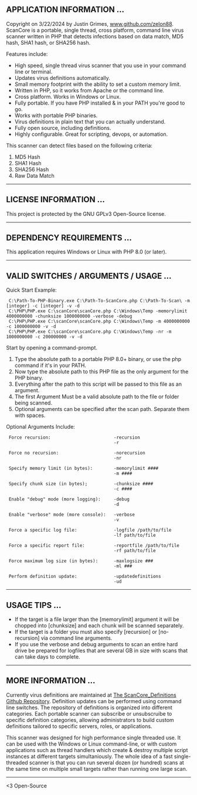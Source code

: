 ## APPLICATION INFORMATION ...

Copyright on 3/22/2024 by Justin Grimes, www.github.com/zelon88. ScanCore is a portable, single thread, cross platform, command line virus scanner written in PHP that detects infections based on data match, MD5 hash, SHA1 hash, or SHA256 hash. 

Features include:

- High speed, single thread virus scanner that you use in your command line or terminal.
- Updates virus definitions automatically.
- Small memory footprint with the ability to set a custom memory limit.
- Written in PHP, so it works from Apache or the command line.
- Cross platform. Works in Windows or Linux.
- Fully portable. If you have PHP installed & in your PATH you're good to go.
- Works with portable PHP binaries.
- Virus definitions in plain text that you can actually understand.
- Fully open source, including definitions.
- Highly configurable. Great for scripting, devops, or automation.

This scanner can detect files based on the following criteria:

1. MD5 Hash
2. SHA1 Hash
3. SHA256 Hash
4. Raw Data Match

-----------------------------------------------------------------------------------

## LICENSE INFORMATION ...

This project is protected by the GNU GPLv3 Open-Source license.

-----------------------------------------------------------------------------------

## DEPENDENCY REQUIREMENTS ... 

This application requires Windows or Linux with PHP 8.0 (or later).
  
-----------------------------------------------------------------------------------

## VALID SWITCHES / ARGUMENTS / USAGE ...

Quick Start Example:

     C:\Path-To-PHP-Binary.exe C:\Path-To-ScanCore.php C:\Path-To-Scan\ -m [integer] -c [integer] -v -d
     C:\PHP\PHP.exe C:\scanCore\scanCore.php C:\Windows\Temp -memorylimit 4000000000 -chunksize 1000000000 -verbose -debug
     C:\PHP\PHP.exe C:\scanCore\scanCore.php C:\Windows\Temp -m 4000000000 -c 1000000000 -v -d
     C:\PHP\PHP.exe C:\scanCore\scanCore.php C:\Windows\Temp -nr -m 1000000000 -c 200000000 -v -d 

Start by opening a command-prompt.
1. Type the absolute path to a portable PHP 8.0+ binary, or use the php command if it's in your PATH.
2. Now type the absolute path to this PHP file as the only argument for the PHP binary.
3. Everything after the path to this script will be passed to this file as an argument.
4. The first Argument Must be a valid absolute path to the file or folder being scanned.
5. Optional arguments can be specified after the scan path. Separate them with spaces.
  
Optional Arguments Include:

     Force recursion:                        -recursion
                                             -r
 
     Force no recursion:                     -norecursion
                                             -nr
 
     Specify memory limit (in bytes):        -memorylimit ####
                                             -m ####
 
     Specify chunk size (in bytes);          -chunksize ####
                                             -c ####
 
     Enable "debug" mode (more logging):     -debug
                                             -d
 
     Enable "verbose" mode (more console):   -verbose
                                             -v
                                             
     Force a specific log file:              -logfile /path/to/file
                                             -lf path/to/file
 
     Force a specific report file:           -reportfile /path/to/file
                                             -rf path/to/file
 
     Force maximum log size (in bytes):      -maxlogsize ###
                                             -ml ###

     Perform definition update:              -updatedefinitions
                                             -ud
-----------------------------------------------------------------------------------

## USAGE TIPS ...

- If the target is a file larger than the [memorylimit] argument it will be chopped into [chunksize] and each chunk will be scanned separately. 
- If the target is a folder you must also specify [recursion] or [no-recursion] via command line arguments.
- If you use the verbose and debug arguments to scan an entire hard drive be prepared for logfiles that are several GB in size with scans that can take days to complete.

-----------------------------------------------------------------------------------

## MORE INFORMATION ...

Currently virus definitions are maintained at [The ScanCore_Definitions Github Repository](https://github.com/zelon88/ScanCore_Definitions). Definition updates can be performed using command line switches. The repository of definitions is organized into different categories. Each portable scanner can subscribe or unsubscruibe to specific definition categories, allowing administrators to build custom definitions tailored to specific servers, roles, or applications.

This scanner was designed for high performance single threaded use. It can be used with the Windows or Linux command-line, or with custom applications such as thread handlers which create & destroy multiple script instances at different targets simultaniously. The whole idea of a fast single-threaded scanner is that you can run several dozen (or hundred) scans at the same time on multiple small targets rather than running one large scan.

-----------------------------------------------------------------------------------

<3 Open-Source
